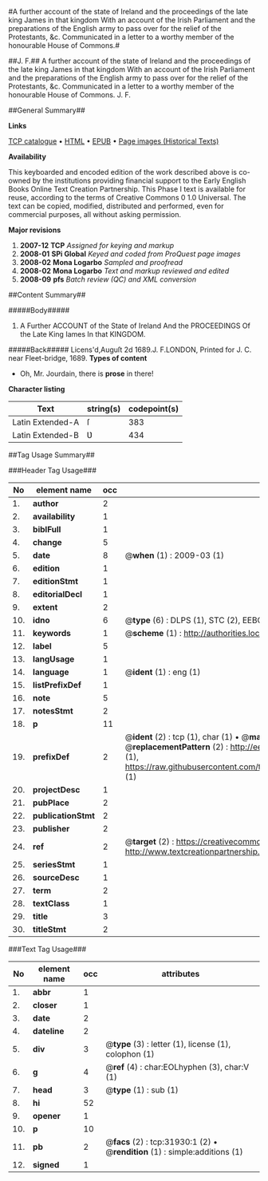 #A further account of the state of Ireland and the proceedings of the late king James in that kingdom With an account of the Irish Parliament and the preparations of the English army to pass over for the relief of the Protestants, &c. Communicated in a letter to a worthy member of the honourable House of Commons.#

##J. F.##
A further account of the state of Ireland and the proceedings of the late king James in that kingdom With an account of the Irish Parliament and the preparations of the English army to pass over for the relief of the Protestants, &c. Communicated in a letter to a worthy member of the honourable House of Commons.
J. F.

##General Summary##

**Links**

[TCP catalogue](http://www.ota.ox.ac.uk/tcp/)  • 
[HTML](http://tei.it.ox.ac.uk/tcp/Texts-HTML/free/A40/A40848.html)  • 
[EPUB](http://tei.it.ox.ac.uk/tcp/Texts-EPUB/free/A40/A40848.epub) • 
[Page images (Historical Texts)](https://data.historicaltexts.jisc.ac.uk/view?pubId=eebo-99827510e&pageId=eebo-99827510e-31930-1)

**Availability**

This keyboarded and encoded edition of the
	       work described above is co-owned by the institutions
	       providing financial support to the Early English Books
	       Online Text Creation Partnership. This Phase I text is
	       available for reuse, according to the terms of Creative
	       Commons 0 1.0 Universal. The text can be copied,
	       modified, distributed and performed, even for
	       commercial purposes, all without asking permission.

**Major revisions**

1. __2007-12__ __TCP__ *Assigned for keying and markup*
1. __2008-01__ __SPi Global__ *Keyed and coded from ProQuest page images*
1. __2008-02__ __Mona Logarbo__ *Sampled and proofread*
1. __2008-02__ __Mona Logarbo__ *Text and markup reviewed and edited*
1. __2008-09__ __pfs__ *Batch review (QC) and XML conversion*

##Content Summary##

#####Body#####

1. A Further ACCOUNT of the State of Ireland And the PROCEEDINGS Of the Late King Iames In that KINGDOM.

#####Back#####
Licens'd,Auguſt 2d 1689.J. F.LONDON, Printed for J. C. near Fleet-bridge, 1689.
**Types of content**

  * Oh, Mr. Jourdain, there is **prose** in there!

**Character listing**


|Text|string(s)|codepoint(s)|
|---|---|---|
|Latin Extended-A|ſ|383|
|Latin Extended-B|Ʋ|434|

##Tag Usage Summary##

###Header Tag Usage###

|No|element name|occ|attributes|
|---|---|---|---|
|1.|__author__|2||
|2.|__availability__|1||
|3.|__biblFull__|1||
|4.|__change__|5||
|5.|__date__|8| @__when__ (1) : 2009-03 (1)|
|6.|__edition__|1||
|7.|__editionStmt__|1||
|8.|__editorialDecl__|1||
|9.|__extent__|2||
|10.|__idno__|6| @__type__ (6) : DLPS (1), STC (2), EEBO-CITATION (1), PROQUEST (1), VID (1)|
|11.|__keywords__|1| @__scheme__ (1) : http://authorities.loc.gov/ (1)|
|12.|__label__|5||
|13.|__langUsage__|1||
|14.|__language__|1| @__ident__ (1) : eng (1)|
|15.|__listPrefixDef__|1||
|16.|__note__|5||
|17.|__notesStmt__|2||
|18.|__p__|11||
|19.|__prefixDef__|2| @__ident__ (2) : tcp (1), char (1)  •  @__matchPattern__ (2) : ([0-9\-]+):([0-9IVX]+) (1), (.+) (1)  •  @__replacementPattern__ (2) : http://eebo.chadwyck.com/downloadtiff?vid=$1&page=$2 (1), https://raw.githubusercontent.com/textcreationpartnership/Texts/master/tcpchars.xml#$1 (1)|
|20.|__projectDesc__|1||
|21.|__pubPlace__|2||
|22.|__publicationStmt__|2||
|23.|__publisher__|2||
|24.|__ref__|2| @__target__ (2) : https://creativecommons.org/publicdomain/zero/1.0/ (1), http://www.textcreationpartnership.org/docs/. (1)|
|25.|__seriesStmt__|1||
|26.|__sourceDesc__|1||
|27.|__term__|2||
|28.|__textClass__|1||
|29.|__title__|3||
|30.|__titleStmt__|2||


###Text Tag Usage###

|No|element name|occ|attributes|
|---|---|---|---|
|1.|__abbr__|1||
|2.|__closer__|1||
|3.|__date__|2||
|4.|__dateline__|2||
|5.|__div__|3| @__type__ (3) : letter (1), license (1), colophon (1)|
|6.|__g__|4| @__ref__ (4) : char:EOLhyphen (3), char:V (1)|
|7.|__head__|3| @__type__ (1) : sub (1)|
|8.|__hi__|52||
|9.|__opener__|1||
|10.|__p__|10||
|11.|__pb__|2| @__facs__ (2) : tcp:31930:1 (2)  •  @__rendition__ (1) : simple:additions (1)|
|12.|__signed__|1||
